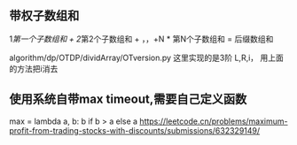 

## 带权子数组和

1*第一个子数组和 + 2*第2个子数组和 + ，，+N * 第N个子数组和 = 后缀数组和

algorithm/dp/OTDP/dividArray/OTversion.py  这里实现的是3阶 L,R,i， 用上面的方法把i消去

## 使用系统自带max timeout,需要自己定义函数
max = lambda a, b: b if b > a else a
https://leetcode.cn/problems/maximum-profit-from-trading-stocks-with-discounts/submissions/632329149/